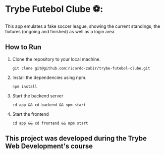 # Trybe Futebol Clube ⚽:
This app emulates a fake soccer league, showing the current standings, the fixtures (ongoing and finished) as well as a login area
## How to Run
1. Clone the repository to your local machine.

   ``git clone git@github.com:ricardo-zabir/trybe-futebol-clube.git``

2. Install the dependencies using npm.

   ``npm install``
   
3. Start the backend server

   ``cd app && cd backend && npm start``
 
 4. Start the frontend
 
    ``cd app && cd frontend && npm start``


## This project was developed during the Trybe Web Development's course
